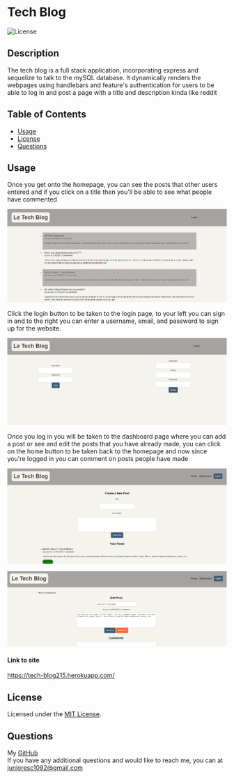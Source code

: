 # Tech Blog

![License](https://img.shields.io/badge/License-MIT-blue)

## Description

The tech blog is a full stack application, incorporating express and sequelize to talk to the mySQL database. It dynamically renders the webpages using handlebars and feature's authentication for users to be able to log in and post a page with a title and description kinda like reddit

## Table of Contents

* [Usage](#usage)
* [License](#license)
* [Questions](#questions)
    
## Usage

Once you get onto the homepage, you can see the posts that other users entered and if you click on a title then you'll be able to see what people have commented
    
![IMAGE ALT TEXT](./img/homepage.PNG)

Click the login button to be taken to the login page, to your left you can sign in and to the right you can enter a username, email, and password to sign up for the website.

![IMAGE ALT TEXT](./img/login.PNG)

Once you log in you will be taken to the dashboard page where you can add a post or see and edit the posts that you have already made, you can click on the home button to be taken back to the homepage and now since you're logged in you can comment on posts people have made

![IMAGE ALT TEXT](./img/dashboard.PNG)

![IMAGE ALT TEXT](./img/edit-page.PNG)

#### Link to site

https://tech-blog215.herokuapp.com/

## License

Licensed under the [MIT License](LICENSE.txt).

## Questions

My [GitHub](https://github.com/junioresc/)  
If you have any additional questions and would like to reach me, you can at junioresc1092@gmail.com